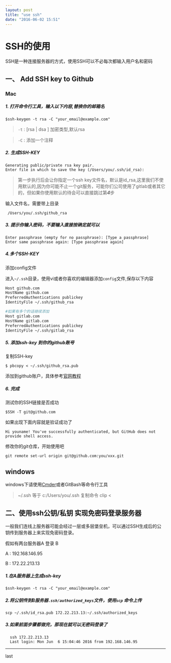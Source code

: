 ```yaml
---
layout: post
title: "use ssh"
date: "2016-06-02 15:51"
---
```

# SSH的使用

SSH是一种连接服务器的方式，使用SSH可以不必每次都输入用户名和密码

## 一、 Add SSH key to Github

### Mac

##### 1. 打开命令行工具，输入以下内容,替换你的邮箱名

```
$ssh-keygen -t rsa -C "your_email@example.com"

```
> `-t` : [rsa | dsa ] 加密类型,默认rsa

> `-C` : 添加一个注释


##### 2. 生成SSH-KEY

```
Generating public/private rsa key pair.
Enter file in which to save the key (/Users/you/.ssh/id_rsa):
```

> 第一步执行后会让你指定一个ssh key文件名，默认是id_rsa,这里我们不使用默认的,因为你可能不止一个git服务，可能你们公司使用了gitlab或者其它的，但如果你使用默认的待会可以直接跳过第***4***步

输入文件名，需要带上目录

```
 /Users/you/.ssh/github_rsa

```

##### 3. 提示你输入密码，不要输入直接按确定就可以

```
Enter passphrase (empty for no passphrase): [Type a passphrase]
Enter same passphrase again: [Type passphrase again]

```


##### 4.多个SSH-KEY

添加config文件

进入`~/.ssh`目录，使用vi或者你喜欢的编辑器添加`config`文件,保存以下内容

``` bash
Host github.com
HostName github.com
PreferredAuthentications publickey
IdentityFile ~/.ssh/github_rsa

#如果有多个的话继续添加
Host gitlab.com
HostName gitlab.com
PreferredAuthentications publickey
IdentityFile ~/.ssh/gitlab_rsa
```

##### 5. 添加ssh-key 到你的github账号

复制SSH-key

`$ pbcopy < ~/.ssh/github_rsa.pub`

添加到github账户，具体参考[官网教程](https://help.github.com/articles/adding-a-new-ssh-key-to-your-github-account/#platform-mac)


##### 6. 完成

测试你的SSH链接是否成功

`$SSH -T git@github.com`

如果出现下面内容就是验证成功了

```
Hi youname! You've successfully authenticated, but GitHub does not provide shell access.
```
修改你的git仓库，开始使用吧

`git remote set-url origin git@github.com:you/xxx.git`



## windows

windows下请使用[Cmder][Cmder]或者GitBash等命令行工具

> ~/.ssh 等于 c:/Users/you/.ssh
> 复制命令 clip <


## 二、使用ssh公钥/私钥 实现免密码登录服务器

一般我们连线上服务器可能会经过一层或多层堡垒机，可以通过SSH生成后的公钥传到服务器上来实现免密码登录。

假如有两台服务器A 登录 B

A : 192.168.146.95

B : 172.22.213.13

##### 1.在A服务器上生成ssh-key

`$ssh-keygen -t rsa -C "your_email@example.com"`

##### 2.将公钥传到B服务器`.ssh/authorized_keys`文件，使用`scp` 命令上传

`scp ~/.ssh/id_rsa.pub 172.22.213.13:~/.ssh/authorized_keys`

##### 3.如果前面步骤都做完，那现在就可以无密码登录了

```
  ssh 172.22.213.13
  Last login: Mon Jun  6 15:04:46 2016 from 192.168.146.95

```  




[Cmder]: http://www.softpedia.com/get/Programming/Other-Programming-Files/Cmder.shtml

---

last